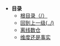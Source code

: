 * **目录**
  * [根目录（/）](/README)
  * [回到上一级(../)](BigData/README.md)
  * [离线数仓](BigData/离线数仓/离线数仓.md)
  * [维度还是事实](BigData/离线数仓/维度还是事实.md)